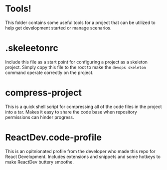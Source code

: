 # Tools!

This folder contains some useful tools for a project that can be utilized to
help get development started or manage scenarios.

# .skeleetonrc

Include this file as a start point for configuring a project as a skeleton
project. Simply copy this file to the root to make the `devops skeleton` command
operate correctly on the project.

# compress-project

This is a quick shell script for compressing all of the code files in the
project into a tar. Makes it easy to share the code base when repository
permissions can hinder progress.

# ReactDev.code-profile

This is an opitnionated profile from the developer who made this repo for React
Development. Includes extensions and snippets and some hotkeys to make ReactDev
buttery smoothe.
